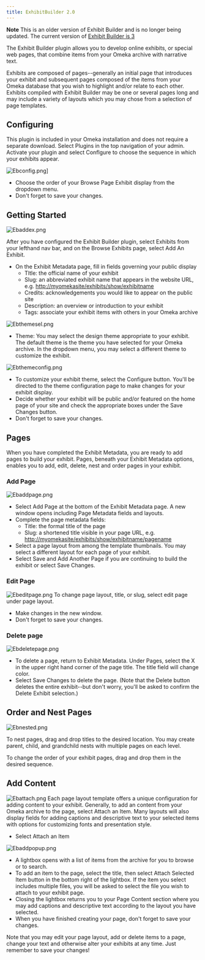 ```yaml
---
title: ExhibitBuilder 2.0
---
```


**Note** This is an older version of Exhibit Builder and is no longer being updated. The current version of [Exhibit Builder is 3](/ExhibitBuilder_3.0.md)


The Exhibit Builder plugin allows you to develop online exhibits, or special web pages, that combine items from your Omeka archive with narrative text.

Exhibits are composed of pages--generally an initial page that
introduces your exhibit and subsequent pages composed of the items from your Omeka database that you wish to highlight and/or relate to each other. Exhibits compiled with Exhibit Builder may be one or several pages long and may include a variety of layouts which you may chose from a selection of page templates.


Configuring
--------------------------------------------------------------
This plugin is included in your Omeka installation and does not require a separate download. Select Plugins in the top navigation of your admin. Activate your plugin and select Conflgure to choose the sequence in which your exhibits appear.

![Ebconfig.png](../doc_files/plugin_images/Ebconfig.png)] 
-   Choose the order of your Browse Page Exhibit display from the dropdown menu.
-   Don't forget to save your changes.

Getting Started 
----------------------------------------------------------------
![Ebaddex.png](../doc_files/plugin_images/Ebaddex.png)

After you have configured the Exhibit Builder plugin, select Exhibits from your lefthand nav bar, and on the Browse Exhibits page, select Add An Exhibit.

-   On the Exhibit Metadata page, fill in fields governing your public display
    -   Tltle: the official name of your exhibit
    -   Slug: an abbreviated exhibit name that appears in the website URL, e.g. <http://myomekasite/exhibits/show/exhibitname>
    -   Credits: acknowledgements you would like to appear on the public site
    -   Description: an overview or introduction to your exhibit
    -   Tags: associate your exhibit items with others in your Omeka archive

![Ebthemesel.png](../doc_files/plugin_images/Ebthemesel.png)

-   Theme: You may select the design theme appropriate to your exhibit. The default theme is the theme you have selected for your Omeka archive. In the dropdown menu, you may select a different theme to customize the exhibit.

![Ebthemeconfig.png](../doc_files/plugin_images/Ebthemeconfig.png)

-   To customize your exhibit theme, select the Configure button. You'll be directed to the theme configuration page to make changes for your exhibit display.
-   Decide whether your exhibit will be public and/or featured on the home page of your site and check the appropriate boxes under the Save Changes button.
-   Don't forget to save your changes.

Pages
-------------------------------------------------
When you have completed the Exhibit Metadata, you are ready to add pages to build your exhibit. Pages, beneath your Exhibit Metadata options, enables you to add, edit, delete, nest and order pages in your exhibit.

### Add Page

![Ebaddpage.png](../doc_files/plugin_images/Ebaddpage.png)

-   Select Add Page at the bottom of the Exhibit Metadata page. A new window opens including Page Metadata fields and layouts.
-   Complete the page metadata fields:
    -   Title: the formal title of the page
    -   Slug: a shortened title visible in your page URL, e.g. <http://myomekasite/exhibits/show/exhibitname/pagename>
-   Select a page layout from among the template thumbnails. You may select a different layout for each page of your exhibit.
-   Select Save and Add Another Page if you are continuing to build the exhibit or select Save Changes.

### Edit Page
![Ebeditpage.png](../doc_files/plugin_images/Ebeditpage.png)
To change page layout, title, or slug, select edit page under page layout.
-   Make changes in the new window.
-   Don't forget to save your changes.

### Delete page

![Ebdeletepage.png](../doc_files/plugin_images/File:Ebdeletepage.png)

-   To delete a page, return to Exhibit Metadata. Under Pages, select the X in the upper right hand corner of the page title. The title field will change color.
-   Select Save Changes to delete the page. (Note that the Delete button deletes the entire exhibit--but don't worry, you'll be asked to confirm the Delete Exhibit selection.)

## Order and Nest Pages
![Ebnested.png](../doc_files/plugin_images/Ebnested.png)

To nest pages, drag and drop titles to the desired location. You may create parent, child, and grandchild nests with multiple pages on each level.

To change the order of your exhibit pages, drag and drop them in the desired sequence.


Add Content
-------------------------------------------------------------
![Ebattach.png](../doc_files/plugin_images/Ebattach.png)
Each page layout template offers a unique configuration for adding content to your exhibit. Generally, to add an content from your Omeka archive to the page, select Attach an Item. Many layouts will also display fields for adding captions and descriptive text to your selected items with options for customizing fonts and presentation style.

-   Select Attach an Item

![Ebaddpopup.png](../doc_files/plugin_images/Ebaddpopup.png)

-   A lightbox opens with a list of items from the archive for you to browse or to search.
-   To add an item to the page, select the title, then select Attach Selected Item button in the bottom right of the lightbox. If the item you select includes multiple files, you will be asked to select the file you wish to attach to your exhibit page.
-   Closing the lightbox returns you to your Page Content section where you may add captions and descriptive text according to the layout you have selected.
-   When you have finished creating your page, don't forget to save your changes.

Note that you may edit your page layout, add or delete items to a page, change your text and otherwise alter your exhibits at any time. Just remember to save your changes!